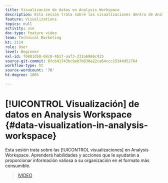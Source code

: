 ```yaml
---
title: Visualización de datos en Analysis Workspace
description: Esta sesión trata sobre las visualizaciones dentro de Analysis Workspace. Aprenderá habilidades y acciones que le ayudarán a proporcionar información valiosa a su organización en el formato más consumible.
feature: Visualizations
topics: null
activity: use
doc-type: feature video
team: Technical Marketing
kt: 2114
role: User
level: Beginner
exl-id: f6881db0-68c8-4b17-aaf3-232a6886c925
source-git-commit: 8fc641743bc9e07b838a22ca64ccc15344d52764
workflow-type: ht
source-wordcount: '70'
ht-degree: 100%

---
```


# [!UICONTROL Visualización] de datos en Analysis Workspace {#data-visualization-in-analysis-workspace}

Esta sesión trata sobre las [!UICONTROL visualizaciones] en Analysis Workspace. Aprenderá habilidades y acciones que le ayudarán a proporcionar información valiosa a su organización en el formato más consumible.

>[!VIDEO](https://video.tv.adobe.com/v/25036/?quality=12&learn=on)

